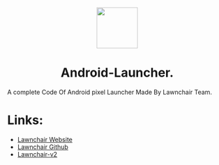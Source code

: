 # <h1 align="center"> <a href="https://play.google.com/store/apps/details?id=ch.deletescape.lawnchair.plah"><img src="https://play-lh.googleusercontent.com/n-45rALBFqr3eqmwjj1dzaKKid1ZKx3KtgsJW8BQuLRLUPhpKyoS_wSmbpmCMeWWsg8=s180-rw" width="94px"></a> </h1>
# <h1 align="center"> Android-Launcher.
A complete Code Of Android pixel Launcher Made By Lawnchair Team.
# Links:
- [Lawnchair Website](https://lawnchair.app/)
- [Lawnchair Github](https://github.com/LawnchairLauncher)
- [Lawnchair-v2](https://github.com/abd-ar/Lawnchair-v2)
